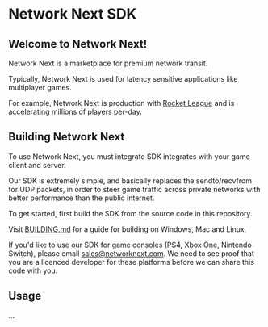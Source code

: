 # Network Next SDK

## Welcome to Network Next!

Network Next is a marketplace for premium network transit.

Typically, Network Next is used for latency sensitive applications like multiplayer games.

For example, Network Next is production with [Rocket League](https://rocketleague.com) and is accelerating millions of players per-day.

## Building Network Next

To use Network Next, you must integrate SDK integrates with your game client and server.

Our SDK is extremely simple, and basically replaces the sendto/recvfrom for UDP packets, in order to steer game traffic across private networks with better performance than the public internet.

To get started, first build the SDK from the source code in this repository.

Visit [BUILDING.md](https://github.com/networknext/sdk/blob/master/BUILDING.md) for a guide for building on Windows, Mac and Linux.

If you'd like to use our SDK for game consoles (PS4, Xbox One, Nintendo Switch), please email sales@networknext.com. We need to see proof that you are a licenced developer for these platforms before we can share this code with you.

## Usage

...
